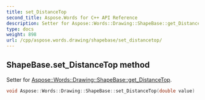 ```yaml
---
title: set_DistanceTop
second_title: Aspose.Words for C++ API Reference
description: Setter for Aspose::Words::Drawing::ShapeBase::get_DistanceTop. 
type: docs
weight: 898
url: /cpp/aspose.words.drawing/shapebase/set_distancetop/
---
```

## ShapeBase.set_DistanceTop method


Setter for [Aspose::Words::Drawing::ShapeBase::get_DistanceTop](../get_distancetop/).

```cpp
void Aspose::Words::Drawing::ShapeBase::set_DistanceTop(double value)
```

